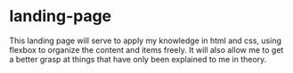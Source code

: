 # landing-page

This landing page will serve to apply my knowledge in html and css, using flexbox to organize the content and items freely. It will also allow me to get a better grasp at things that have only been explained to me in theory.
